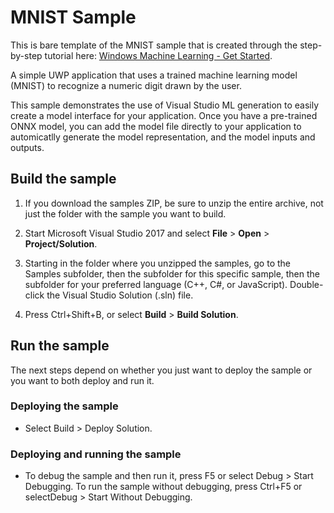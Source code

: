 
# MNIST Sample

This is bare template of the MNIST sample that is created through the step-by-step tutorial here: 
[Windows Machine Learning - Get Started](https://docs.microsoft.com/en-us/windows/uwp/machine-learning/get-started).


A simple UWP application that uses a trained machine learning model (MNIST) to recognize a numeric digit drawn by the user.

This sample demonstrates the use of Visual Studio ML generation to easily create a model interface for your application.
Once you have a pre-trained ONNX model, you can add the model file directly to your application to automicatlly generate the model representation, and the model inputs and outputs. 





## Build the sample


1. If you download the samples ZIP, be sure to unzip the entire archive, not just the folder with
   the sample you want to build.

2. Start Microsoft Visual Studio 2017 and select **File** \> **Open** \> **Project/Solution**.

3. Starting in the folder where you unzipped the samples, go to the Samples subfolder, then the
   subfolder for this specific sample, then the subfolder for your preferred language (C++, C#, or
   JavaScript). Double-click the Visual Studio Solution (.sln) file.

4. Press Ctrl+Shift+B, or select **Build** \> **Build Solution**.



## Run the sample



The next steps depend on whether you just want to deploy the sample or you want to both deploy and
run it.



### Deploying the sample

- Select Build > Deploy Solution. 



### Deploying and running the sample

- To debug the sample and then run it, press F5 or select Debug >  Start Debugging. To run the sample without debugging, press Ctrl+F5 or selectDebug > Start Without Debugging.